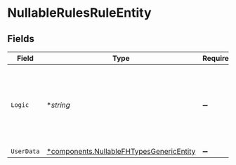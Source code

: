 # NullableRulesRuleEntity


## Fields

| Field                                                                                               | Type                                                                                                | Required                                                                                            | Description                                                                                         |
| --------------------------------------------------------------------------------------------------- | --------------------------------------------------------------------------------------------------- | --------------------------------------------------------------------------------------------------- | --------------------------------------------------------------------------------------------------- |
| `Logic`                                                                                             | **string*                                                                                           | :heavy_minus_sign:                                                                                  | JSON stringified object of key/value pairs describing the logic for applying the rule.              |
| `UserData`                                                                                          | [*components.NullableFHTypesGenericEntity](../../models/components/nullablefhtypesgenericentity.md) | :heavy_minus_sign:                                                                                  | N/A                                                                                                 |